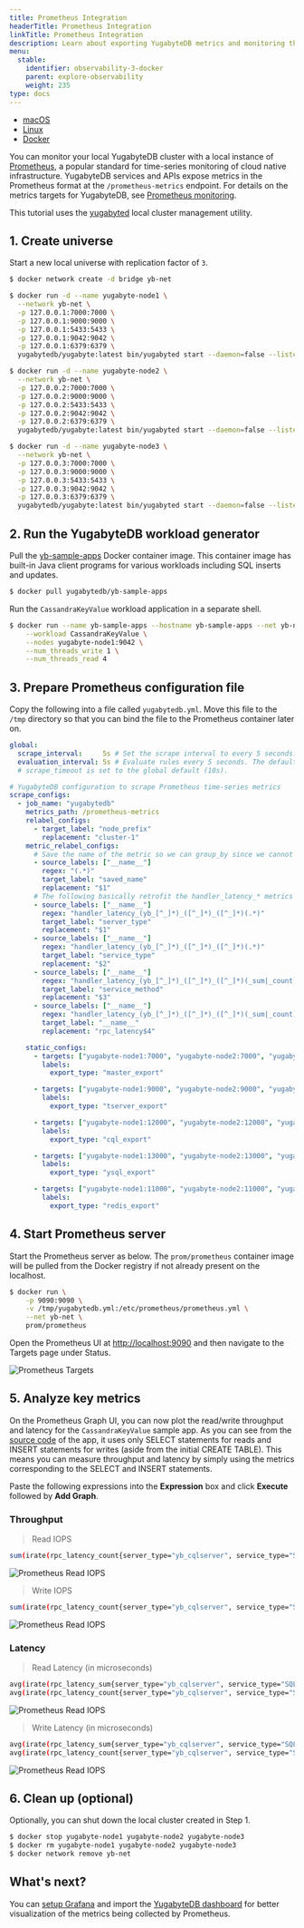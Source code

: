 ```yaml
---
title: Prometheus Integration
headerTitle: Prometheus Integration
linkTitle: Prometheus Integration
description: Learn about exporting YugabyteDB metrics and monitoring the cluster with Prometheus.
menu:
  stable:
    identifier: observability-3-docker
    parent: explore-observability
    weight: 235
type: docs
---
```


<ul class="nav nav-tabs-alt nav-tabs-yb">

  <li >
    <a href="../macos/" class="nav-link">
      <i class="fab fa-apple" aria-hidden="true"></i>
      macOS
    </a>
  </li>

  <li >
    <a href="../linux/" class="nav-link">
      <i class="fab fa-linux" aria-hidden="true"></i>
      Linux
    </a>
  </li>

  <li >
    <a href="../docker/" class="nav-link active">
      <i class="fab fa-docker" aria-hidden="true"></i>
      Docker
    </a>
  </li>
<!--
  <li >
    <a href="../kubernetes/" class="nav-link">
      <i class="fas fa-cubes" aria-hidden="true"></i>
      Kubernetes
    </a>
  </li>
-->
</ul>

You can monitor your local YugabyteDB cluster with a local instance of [Prometheus](https://prometheus.io/), a popular standard for time-series monitoring of cloud native infrastructure. YugabyteDB services and APIs expose metrics in the Prometheus format at the `/prometheus-metrics` endpoint. For details on the metrics targets for YugabyteDB, see [Prometheus monitoring](../../../../reference/configuration/default-ports/#prometheus-monitoring).

This tutorial uses the [yugabyted](../../../../reference/configuration/yugabyted/) local cluster management utility.

## 1. Create universe

Start a new local universe with replication factor of `3`.

```sh
$ docker network create -d bridge yb-net
```

```sh
$ docker run -d --name yugabyte-node1 \
  --network yb-net \
  -p 127.0.0.1:7000:7000 \
  -p 127.0.0.1:9000:9000 \
  -p 127.0.0.1:5433:5433 \
  -p 127.0.0.1:9042:9042 \
  -p 127.0.0.1:6379:6379 \
  yugabytedb/yugabyte:latest bin/yugabyted start --daemon=false --listen=yugabyte-node1 --tserver_flags="start_redis_proxy=true"
```

```sh
$ docker run -d --name yugabyte-node2 \
  --network yb-net \
  -p 127.0.0.2:7000:7000 \
  -p 127.0.0.2:9000:9000 \
  -p 127.0.0.2:5433:5433 \
  -p 127.0.0.2:9042:9042 \
  -p 127.0.0.2:6379:6379 \
  yugabytedb/yugabyte:latest bin/yugabyted start --daemon=false --listen=yugabyte-node2 --join=yugabyte-node1 --tserver_flags="start_redis_proxy=true"
```

```sh
$ docker run -d --name yugabyte-node3 \
  --network yb-net \
  -p 127.0.0.3:7000:7000 \
  -p 127.0.0.3:9000:9000 \
  -p 127.0.0.3:5433:5433 \
  -p 127.0.0.3:9042:9042 \
  -p 127.0.0.3:6379:6379 \
  yugabytedb/yugabyte:latest bin/yugabyted start --daemon=false --listen=yugabyte-node3 --join=yugabyte-node1 --tserver_flags="start_redis_proxy=true"
```

## 2. Run the YugabyteDB workload generator

Pull the [yb-sample-apps](https://github.com/yugabyte/yb-sample-apps) Docker container image. This container image has built-in Java client programs for various workloads including SQL inserts and updates.

```sh
$ docker pull yugabytedb/yb-sample-apps
```

Run the `CassandraKeyValue` workload application in a separate shell.

```sh
$ docker run --name yb-sample-apps --hostname yb-sample-apps --net yb-net yugabytedb/yb-sample-apps \
    --workload CassandraKeyValue \
    --nodes yugabyte-node1:9042 \
    --num_threads_write 1 \
    --num_threads_read 4
```

## 3. Prepare Prometheus configuration file

Copy the following into a file called `yugabytedb.yml`. Move this file to the `/tmp` directory so that you can bind the file to the Prometheus container later on.

```yaml
global:
  scrape_interval:     5s # Set the scrape interval to every 5 seconds. Default is every 1 minute.
  evaluation_interval: 5s # Evaluate rules every 5 seconds. The default is every 1 minute.
  # scrape_timeout is set to the global default (10s).

# YugabyteDB configuration to scrape Prometheus time-series metrics
scrape_configs:
  - job_name: "yugabytedb"
    metrics_path: /prometheus-metrics
    relabel_configs:
      - target_label: "node_prefix"
        replacement: "cluster-1"
    metric_relabel_configs:
      # Save the name of the metric so we can group_by since we cannot by __name__ directly...
      - source_labels: ["__name__"]
        regex: "(.*)"
        target_label: "saved_name"
        replacement: "$1"
      # The following basically retrofit the handler_latency_* metrics to label format.
      - source_labels: ["__name__"]
        regex: "handler_latency_(yb_[^_]*)_([^_]*)_([^_]*)(.*)"
        target_label: "server_type"
        replacement: "$1"
      - source_labels: ["__name__"]
        regex: "handler_latency_(yb_[^_]*)_([^_]*)_([^_]*)(.*)"
        target_label: "service_type"
        replacement: "$2"
      - source_labels: ["__name__"]
        regex: "handler_latency_(yb_[^_]*)_([^_]*)_([^_]*)(_sum|_count)?"
        target_label: "service_method"
        replacement: "$3"
      - source_labels: ["__name__"]
        regex: "handler_latency_(yb_[^_]*)_([^_]*)_([^_]*)(_sum|_count)?"
        target_label: "__name__"
        replacement: "rpc_latency$4"

    static_configs:
      - targets: ["yugabyte-node1:7000", "yugabyte-node2:7000", "yugabyte-node3:7000"]
        labels:
          export_type: "master_export"

      - targets: ["yugabyte-node1:9000", "yugabyte-node2:9000", "yugabyte-node3:9000"]
        labels:
          export_type: "tserver_export"

      - targets: ["yugabyte-node1:12000", "yugabyte-node2:12000", "yugabyte-node3:12000"]
        labels:
          export_type: "cql_export"

      - targets: ["yugabyte-node1:13000", "yugabyte-node2:13000", "yugabyte-node3:13000"]
        labels:
          export_type: "ysql_export"

      - targets: ["yugabyte-node1:11000", "yugabyte-node2:11000", "yugabyte-node3:11000"]
        labels:
          export_type: "redis_export"
```

## 4. Start Prometheus server

Start the Prometheus server as below. The `prom/prometheus` container image will be pulled from the Docker registry if not already present on the localhost.

```sh
$ docker run \
    -p 9090:9090 \
    -v /tmp/yugabytedb.yml:/etc/prometheus/prometheus.yml \
    --net yb-net \
    prom/prometheus
```

Open the Prometheus UI at <http://localhost:9090> and then navigate to the Targets page under Status.

![Prometheus Targets](/images/ce/prom-targets-docker.png)

## 5. Analyze key metrics

On the Prometheus Graph UI, you can now plot the read/write throughput and latency for the `CassandraKeyValue` sample app. As you can see from the [source code](https://github.com/yugabyte/yugabyte-db/blob/master/java/yb-loadtester/src/main/java/com/yugabyte/sample/apps/CassandraKeyValue.java) of the app, it uses only SELECT statements for reads and INSERT statements for writes (aside from the initial CREATE TABLE). This means you can measure throughput and latency by simply using the metrics corresponding to the SELECT and INSERT statements.

Paste the following expressions into the **Expression** box and click **Execute** followed by **Add Graph**.

### Throughput

> Read IOPS

```sh
sum(irate(rpc_latency_count{server_type="yb_cqlserver", service_type="SQLProcessor", service_method="SelectStmt"}[1m]))
```

![Prometheus Read IOPS](/images/ce/prom-read-iops.png)

> Write IOPS

```sh
sum(irate(rpc_latency_count{server_type="yb_cqlserver", service_type="SQLProcessor", service_method="InsertStmt"}[1m]))
```

![Prometheus Read IOPS](/images/ce/prom-write-iops.png)

### Latency

> Read Latency (in microseconds)

```sh
avg(irate(rpc_latency_sum{server_type="yb_cqlserver", service_type="SQLProcessor", service_method="SelectStmt"}[1m])) /
avg(irate(rpc_latency_count{server_type="yb_cqlserver", service_type="SQLProcessor", service_method="SelectStmt"}[1m]))
```

![Prometheus Read IOPS](/images/ce/prom-read-latency.png)

> Write Latency (in microseconds)

```sh
avg(irate(rpc_latency_sum{server_type="yb_cqlserver", service_type="SQLProcessor", service_method="InsertStmt"}[1m])) /
avg(irate(rpc_latency_count{server_type="yb_cqlserver", service_type="SQLProcessor", service_method="InsertStmt"}[1m]))
```

![Prometheus Read IOPS](/images/ce/prom-write-latency.png)

## 6. Clean up (optional)

Optionally, you can shut down the local cluster created in Step 1.

```sh
$ docker stop yugabyte-node1 yugabyte-node2 yugabyte-node3
$ docker rm yugabyte-node1 yugabyte-node2 yugabyte-node3
$ docker network remove yb-net
```

## What's next?

You can [setup Grafana](https://prometheus.io/docs/visualization/grafana/) and import the [YugabyteDB dashboard](https://grafana.com/grafana/dashboards/12620 "YugabyteDB dashboard on grafana.com") for better visualization of the metrics being collected by Prometheus.
